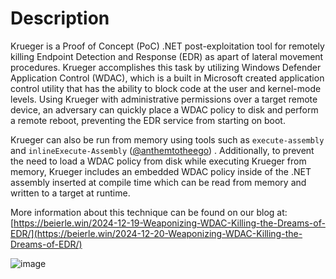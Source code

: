 # Description
Krueger is a Proof of Concept (PoC) .NET post-exploitation tool for remotely killing Endpoint Detection and Response (EDR) as apart of lateral movement procedures. Krueger accomplishes this task by utilizing Windows Defender Application Control (WDAC), which is a built in Microsoft created application control utility that has the ability to block code at the user and kernel-mode levels. Using Krueger with administrative permissions over a target remote device, an adversary can quickly place a WDAC policy to disk and perform a remote reboot, preventing the EDR service from starting on boot. 

Krueger can also be run from memory using tools such as `execute-assembly` and `inlineExecute-Assembly` ([@anthemtotheego](https://x.com/anthemtotheego)) . Additionally, to prevent the need to load a WDAC policy from disk while executing Krueger from memory, Krueger includes an embedded WDAC policy inside of the .NET assembly inserted at compile time which can be read from memory and written to a target at runtime.

More information about this technique can be found on our blog at: [https://beierle.win/2024-12-19-Weaponizing-WDAC-Killing-the-Dreams-of-EDR/](https://beierle.win/2024-12-20-Weaponizing-WDAC-Killing-the-Dreams-of-EDR/)

![image](https://github.com/user-attachments/assets/9d6cc181-972e-4e2a-a5e6-beedd6656685)


